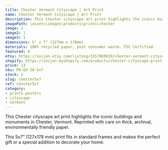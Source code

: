 ```yaml
---
title: Chester Vermont Cityscape | Art Print
name: Chester Vermont Cityscape | Art Print
description: This Chester cityscape art print highlights the iconic buildings and monuments in Chester, Vermont. Reprinted with care on thick, archival, environmentally friendly paper.
imagePath: \assets\images\products\prints\chester
image: 1
image2: 1
image3: 1
dimensions: 5" x 7" (127mm x 178mm)
materials: 100% recycled paper, post consumer waste. FSC Certified.
featured: 0
etsy: https://soijen.etsy.com/listing/1557069810/chester-vermont-cityscape-art-print?utm_source=Copy&utm_medium=ListingManager&utm_campaign=Share&utm_term=so.lmsm&share_time=1695298936810
shopify: https://soijen.myshopify.com/products/chester-cityscape-print
price: 13
sku: PR-QV-10-5x7
stock: 1
slug: chester5x7
ref: chester5x7
category:
- prints-posters
- cityscape
- vermont
---
```

This Chester cityscape art print highlights the iconic buildings and monuments in Chester, Vermont. Reprinted with care on thick, archival, environmentally friendly paper.

This 5x7” (127x178 mm) print fits in standard frames and makes the perfect gift or a special addition to decorate your home.
